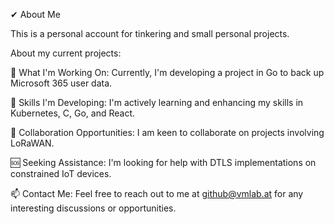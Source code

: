 ✔ About Me

This is a personal account for tinkering and small personal projects.

About my current projects:

🔧 What I'm Working On: Currently, I'm developing a project in Go to back up Microsoft 365 user data.

🌱 Skills I'm Developing: I'm actively learning and enhancing my skills in Kubernetes, C, Go, and React.

🤝 Collaboration Opportunities: I am keen to collaborate on projects involving LoRaWAN.

🆘 Seeking Assistance: I'm looking for help with DTLS implementations on constrained IoT devices.

📫 Contact Me: Feel free to reach out to me at github@vmlab.at for any interesting discussions or opportunities.
